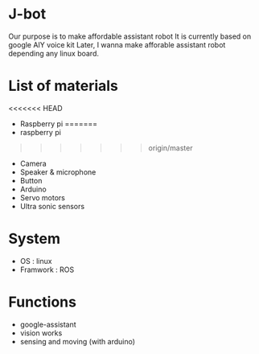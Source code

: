 # J-bot

Our purpose is to make affordable assistant robot
It is currently based on google AIY voice kit
Later, I wanna make afforable assistant robot depending any linux board.

# List of materials
<<<<<<< HEAD
* Raspberry pi
=======
* raspberry pi
>>>>>>> origin/master
* Camera
* Speaker & microphone
* Button
* Arduino
* Servo motors
* Ultra sonic sensors

# System

* OS : linux
* Framwork : ROS


# Functions

* google-assistant
* vision works
* sensing and moving (with arduino)